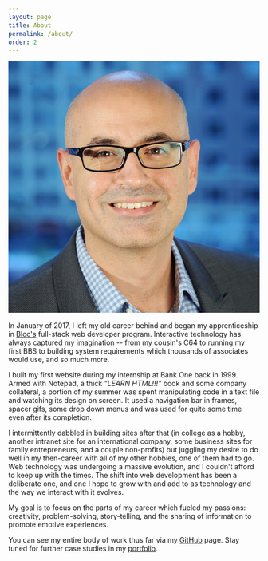 ```yaml
---
layout: page
title: About
permalink: /about/
order: 2
---
```

<div class='tc pb3'>
  <img class='pa3 mw5 br-100 fr' src="/img/behic.jpg">
</div>

In January of 2017, I left my old career behind and began my apprenticeship in [Bloc's](https://bloc.io) full-stack web developer program. Interactive technology has always captured my imagination -- from my cousin's C64 to running my first BBS to building system requirements which thousands of associates would use, and so much more.

I built my first website during my internship at Bank One back in 1999. Armed with Notepad, a thick _"LEARN HTML!!!"_ book and some company collateral, a portion of my summer was spent manipulating code in a text file and watching its design on screen. It used a navigation bar in frames, spacer gifs, some drop down menus and was used for quite some time even after its completion.

I intermittently dabbled in building sites after that (in college as a hobby, another intranet site for an international company, some business sites for family entrepreneurs, and a couple non-profits) but juggling my desire to do well in my then-career with all of my other hobbies, one of them had to go. Web technology was undergoing a massive evolution, and I couldn't afford to keep up with the times. The shift into web development has been a deliberate one, and one I hope to grow with and add to as technology and the way we interact with it evolves.

My goal is to focus on the parts of my career which fueled my passions: creativity, problem-solving, story-telling, and the sharing of information to promote emotive experiences.

You can see my  entire body of work thus far via my [GitHub](https://github.com/behica) page. Stay tuned for further case studies in my [portfolio](http://www.behicakgun.com/portfolio/).
